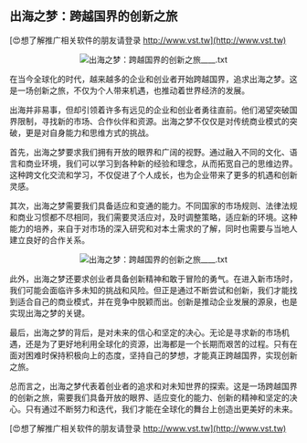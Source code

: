 ## **出海之梦：跨越国界的创新之旅**

[😍想了解推广相关软件的朋友请登录 http://www.vst.tw](http://www.vst.tw)

 <center><img src="https://vst.tw/MP4/tuiguang/png/5.png" alt="出海之梦：跨越国界的创新之旅____.txt"></center>

在当今全球化的时代，越来越多的企业和创业者开始跨越国界，追求出海之梦。这是一场创新之旅，不仅为个人带来机遇，也推动着世界经济的发展。

出海并非易事，但却引领着许多有远见的企业和创业者勇往直前。他们渴望突破国界限制，寻找新的市场、合作伙伴和资源。出海之梦不仅仅是对传统商业模式的突破，更是对自身能力和思维方式的挑战。

首先，出海之梦要求我们拥有开放的眼界和广阔的视野。通过融入不同的文化、语言和商业环境，我们可以学习到各种新的经验和理念，从而拓宽自己的思维边界。这种跨文化交流和学习，不仅促进了个人成长，也为企业带来了更多的机遇和创新灵感。

其次，出海之梦需要我们具备适应和变通的能力。不同国家的市场规则、法律法规和商业习惯都不尽相同，我们需要灵活应对，及时调整策略，适应新的环境。这种能力的培养，来自于对市场的深入研究和对本土需求的了解，同时也需要与当地人建立良好的合作关系。

 <center><img src="https://vst.tw/MP4/tuiguang/png/7.png" alt="出海之梦：跨越国界的创新之旅____.txt"></center>

此外，出海之梦还要求创业者具备创新精神和敢于冒险的勇气。在进入新市场时，我们可能会面临许多未知的挑战和风险。但正是通过不断尝试和创新，我们才能找到适合自己的商业模式，并在竞争中脱颖而出。创新是推动企业发展的源泉，也是实现出海之梦的关键。

最后，出海之梦的背后，是对未来的信心和坚定的决心。无论是寻求新的市场机遇，还是为了更好地利用全球化的资源，出海都是一个长期而艰苦的过程。只有在面对困难时保持积极向上的态度，坚持自己的梦想，才能真正跨越国界，实现创新之旅。

总而言之，出海之梦代表着创业者的追求和对未知世界的探索。这是一场跨越国界的创新之旅，需要我们具备开放的眼界、适应变化的能力、创新的精神和坚定的决心。只有通过不断努力和迭代，我们才能在全球化的舞台上创造出更美好的未来。

[😍想了解推广相关软件的朋友请登录 http://www.vst.tw](http://www.vst.tw)



